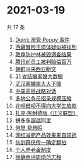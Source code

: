 # 2021-03-19

共 17 条

<!-- BEGIN ZHIHUSEARCH -->
<!-- 最后更新时间 Fri Mar 19 2021 13:08:26 GMT+0800 (China Standard Time) -->
1. [Doinb 房管 Poppy 事件](https://www.zhihu.com/search?q=doinb)
1. [西藏冒险王遗体疑似被找到](https://www.zhihu.com/search?q=西藏冒险王)
1. [敦煌防护林被毁调查结果](https://www.zhihu.com/search?q=防护林)
1. [腾讯前员工被判赔偿百万](https://www.zhihu.com/search?q=竞业协议)
1. [朝鲜马来西亚断交](https://www.zhihu.com/search?q=朝鲜马来西亚)
1. [31 省结婚离婚大数据](https://www.zhihu.com/search?q=结婚率)
1. [武汉离婚率大大下降](https://www.zhihu.com/search?q=离婚冷静期)
1. [中美高层战略对话](https://www.zhihu.com/search?q=中美对话)
1. [多地公务员招录规模压缩](https://www.zhihu.com/search?q=公务员)
1. [花呗借呗不得向大学生放款](https://www.zhihu.com/search?q=花呗)
1. [扎克·施耐德版《正义联盟》](https://www.zhihu.com/search?q=正义联盟)
1. [拼多多超越阿里](https://www.zhihu.com/search?q=拼多多超阿里)
1. [何炅 费启鸣](https://www.zhihu.com/search?q=何炅)
1. [网红减肥产品效果来自禁药](https://www.zhihu.com/search?q=减肥药)
1. [仙剑奇侠传一确定翻拍](https://www.zhihu.com/search?q=仙剑一翻拍)
1. [个人养老金制度](https://www.zhihu.com/search?q=个人养老金)
1. [徐静雨评周琦范志毅](https://www.zhihu.com/search?q=徐静雨)
<!-- END ZHIHUSEARCH -->
